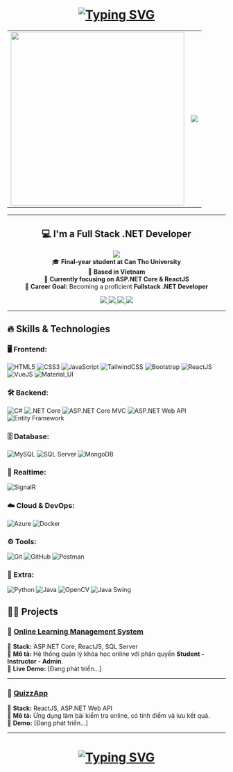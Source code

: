 <h1 align="center">
  <a href="#"> 
    <img src="https://readme-typing-svg.herokuapp.com?font=JetBrains+Mono&size=30&pause=1000&color=36BCF7&center=true&vCenter=true&width=800&lines=%F0%9F%91%8B+HELLO%2C+I'M+DUC+TAI!&repeat=true" alt="Typing SVG" />
  </a>
</h1>
  
<table align="center">
  <tr>
    <td>
      <img src="https://media3.giphy.com/media/v1.Y2lkPTc5MGI3NjExeHA0ZjZqMHN1czlxM2RmMTMzMnZnNTVwYmFiNmd1aHdzNHhscXc5YyZlcD12MV9pbnRlcm5hbF9naWZfYnlfaWQmY3Q9Zw/p4NLw3I4U0idi/giphy.gif" width="400" />
    </td>
    <td align="center"> 
      <p align="center">
        <img src="https://github-readme-stats.vercel.app/api/top-langs/?username=itsductai&layout=compact&theme=dark&cache_seconds=3600" />
      </p>
    </td>
  </tr>
</table>

---

<h2 align="center">💻 I'm a Full Stack .NET Developer</h2>
<p align="center">
  <img src="https://komarev.com/ghpvc/?username=itsductai&label=Total+Profile+Views&color=blue&style=flat" /><br>
  🎓 <strong>Final-year student at Can Tho University</strong><br>
  📍 <strong>Based in Vietnam</strong><br>
  🚀 <strong>Currently focusing on ASP.NET Core & ReactJS</strong><br>
  🎯 <strong>Career Goal:</strong> Becoming a proficient <strong>Fullstack .NET Developer</strong><br>
</p>

<p align="center">
  <a href="mailto:ductaaii.2002@gmail.com">
    <img src="https://img.shields.io/badge/Gmail-D14836?style=flat&logo=gmail&logoColor=white" />
  </a>
  <a href="https://www.linkedin.com/in/ductai-nguyen1612/">
    <img src="https://img.shields.io/badge/LinkedIn-0077B5?style=flat&logo=linkedin&logoColor=white" />
  </a>
  <a href="https://yourportfolio.com">
    <img src="https://img.shields.io/badge/Portfolio-24292E?style=flat&logo=githubpages&logoColor=white" />
  </a>
  <a href="https://www.facebook.com/ductaaii">
    <img src="https://img.shields.io/badge/Facebook-1877F2?style=flat&logo=facebook&logoColor=white" />
  </a>
</p>

---

## 🔥 Skills & Technologies

### 🖥️ Frontend:
![HTML5](https://img.shields.io/badge/-HTML5-E34F26?style=flat&logo=html5&logoColor=white)
![CSS3](https://img.shields.io/badge/-CSS3-1572B6?style=flat&logo=css3&logoColor=white)
![JavaScript](https://img.shields.io/badge/-JavaScript-F7DF1E?style=flat&logo=javascript&logoColor=black)
![TailwindCSS](https://img.shields.io/badge/-TailwindCSS-38B2AC?style=flat&logo=tailwind-css&logoColor=white)
![Bootstrap](https://img.shields.io/badge/-Bootstrap-7952B3?style=flat&logo=bootstrap&logoColor=white)
![ReactJS](https://img.shields.io/badge/-ReactJS-61DAFB?style=flat&logo=react&logoColor=black)
![VueJS](https://img.shields.io/badge/-VueJS-4FC08D?style=flat&logo=vue.js&logoColor=white)
![Material_UI](https://img.shields.io/badge/-Material_UI-0081CB?style=flat&logo=mui&logoColor=white)

### 🛠 Backend:
![C#](https://img.shields.io/badge/-C%23-239120?style=flat&logo=c-sharp&logoColor=white)
![.NET Core](https://img.shields.io/badge/-.NET_Core-5C2D91?style=flat&logo=dotnet&logoColor=white)
![ASP.NET Core MVC](https://img.shields.io/badge/-ASP.NET_Core_MVC-5C2D91?style=flat&logo=dotnet&logoColor=white)
![ASP.NET Web API](https://img.shields.io/badge/-ASP.NET_Web_API-5C2D91?style=flat&logo=dotnet&logoColor=white)
![Entity Framework](https://img.shields.io/badge/-Entity_Framework-5C2D91?style=flat&logo=dotnet&logoColor=white)

### 🗄 Database:
![MySQL](https://img.shields.io/badge/-MySQL-4479A1?style=flat&logo=mysql&logoColor=white)
![SQL Server](https://img.shields.io/badge/-SQL_Server-CC2927?style=flat&logo=microsoft-sql-server&logoColor=white)
![MongoDB](https://img.shields.io/badge/-MongoDB-47A248?style=flat&logo=mongodb&logoColor=white)

### 🔄 Realtime:
![SignalR](https://img.shields.io/badge/-SignalR-0088CC?style=flat&logo=microsoft&logoColor=white)

### ☁️ Cloud & DevOps:
![Azure](https://img.shields.io/badge/-Azure-0078D4?style=flat&logo=azure&logoColor=white)
![Docker](https://img.shields.io/badge/-Docker-2496ED?style=flat&logo=docker&logoColor=white)

### ⚙️ Tools:
![Git](https://img.shields.io/badge/-Git-F05032?style=flat&logo=git&logoColor=white)
![GitHub](https://img.shields.io/badge/-GitHub-181717?style=flat&logo=github&logoColor=white)
![Postman](https://img.shields.io/badge/-Postman-FF6C37?style=flat&logo=postman&logoColor=white)

### 🎯 Extra:
![Python](https://img.shields.io/badge/-Python-3776AB?style=flat&logo=python&logoColor=white)
![Java](https://img.shields.io/badge/-Java-007396?style=flat&logo=java&logoColor=white)
![OpenCV](https://img.shields.io/badge/-OpenCV-5C3EE8?style=flat&logo=opencv&logoColor=white)
![Java Swing](https://img.shields.io/badge/-Java_Swing-007396?style=flat&logo=java&logoColor=white)

## 👨‍💻 Projects

### 📌 [Online Learning Management System](https://github.com/itsductai/Online_Learning_Management_System_Project)
🚀 **Stack:** ASP.NET Core, ReactJS, SQL Server  
🎯 **Mô tả:** Hệ thống quản lý khóa học online với phân quyền **Student - Instructor - Admin**.  
🔗 **Live Demo:** [Đang phát triển...]  

---

### 📌 [QuizzApp](https://github.com/itsductai/quizz-app)
🚀 **Stack:** ReactJS, ASP.NET Web API  
🎯 **Mô tả:** Ứng dụng làm bài kiểm tra online, có tính điểm và lưu kết quả.  
🔗 **Demo:** [Đang phát triển...]  


---

<h1 align="center">
  <a href="#"> 
    <img src="https://readme-typing-svg.herokuapp.com?font=JetBrains+Mono&size=30&pause=1000&color=36BCF7&center=true&vCenter=true&width=800&lines=<3+THANK+YOU+FOR+VISITING!&repeat=true" alt="Typing SVG" />
  </a>
</h1>
